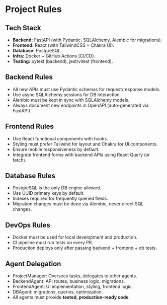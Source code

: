 # Project Rules

## Tech Stack
- **Backend:** FastAPI (with Pydantic, SQLAlchemy, Alembic for migrations).
- **Frontend:** React (with TailwindCSS + Chakra UI).
- **Database:** PostgreSQL.
- **Infra:** Docker + GitHub Actions (CI/CD).
- **Testing:** pytest (backend), jest/vitest (frontend).

## Backend Rules
- All new APIs must use Pydantic schemas for request/response models.
- Use async SQLAlchemy sessions for DB interaction.
- Alembic must be kept in sync with SQLAlchemy models.
- Always document new endpoints in OpenAPI (auto-generated via FastAPI).

## Frontend Rules
- Use React functional components with hooks.
- Styling must prefer Tailwind for layout and Chakra for UI components.
- Ensure mobile responsiveness by default.
- Integrate frontend forms with backend APIs using React Query (or fetch).

## Database Rules
- PostgreSQL is the only DB engine allowed.
- Use UUID primary keys by default.
- Indexes required for frequently queried fields.
- Migration changes must be done via Alembic, never direct SQL changes.

## DevOps Rules
- Docker must be used for local development and production.
- CI pipeline must run tests on every PR.
- Production deploys only after passing backend + frontend + db tests.

## Agent Delegation
- ProjectManager: Oversees tasks, delegates to other agents.
- BackendAgent: API routes, business logic, migrations.
- FrontendAgent: UI implementation, styling, frontend logic.
- DBAgent: migrations, queries, optimization.
- All agents must provide **tested, production-ready code**.